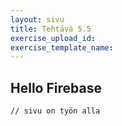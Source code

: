 ```yaml
---
layout: sivu
title: Tehtävä 5.5
exercise_upload_id: 
exercise_template_name: 
---
```


## Hello Firebase 

~~~
// sivu on työn alla
~~~

